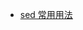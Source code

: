- [sed 常用用法](https://blog.csdn.net/obsessiveY/article/details/103500698?spm=1001.2101.3001.6650.5&utm_medium=distribute.pc_relevant.none-task-blog-2%7Edefault%7EBlogCommendFromBaidu%7Edefault-5-103500698-blog-124284715.pc_relevant_multi_platform_featuressortv2removedup&depth_1-utm_source=distribute.pc_relevant.none-task-blog-2%7Edefault%7EBlogCommendFromBaidu%7Edefault-5-103500698-blog-124284715.pc_relevant_multi_platform_featuressortv2removedup&utm_relevant_index=9)